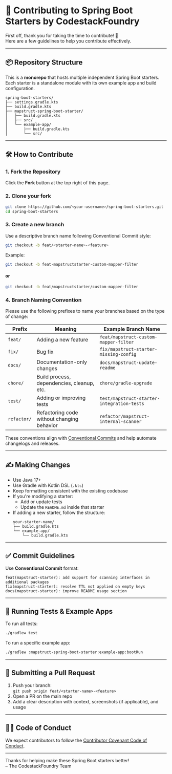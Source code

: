 # 🤝 Contributing to Spring Boot Starters by CodestackFoundry

First off, thank you for taking the time to contribute! 🎉  
Here are a few guidelines to help you contribute effectively.

---

## 📦 Repository Structure

This is a **monorepo** that hosts multiple independent Spring Boot starters.  
Each starter is a standalone module with its own example app and build configuration.

```
spring-boot-starters/
├── settings.gradle.kts
├── build.gradle.kts
├── mapstruct-spring-boot-starter/
│   ├── build.gradle.kts
│   ├── src/
│   └── example-app/
│       ├── build.gradle.kts
│       └── src/
```

---

## 🛠️ How to Contribute

### 1. Fork the Repository

Click the **Fork** button at the top right of this page.

### 2. Clone your fork

```bash
git clone https://github.com/<your-username>/spring-boot-starters.git
cd spring-boot-starters
```

### 3. Create a new branch
Use a descriptive branch name following Conventional Commit style:

```bash
git checkout -b feat/<starter-name>-<feature>
```

Example:  
```bash
git checkout -b feat-mapstructstarter-custom-mapper-filter
```
#### or
```bash
git checkout -b feat/mapstructstarter/custom-mapper-filter
```

### 4. Branch Naming Convention

Please use the following prefixes to name your branches based on the type of change:

| Prefix       | Meaning                                      | Example Branch Name                        |
|--------------|----------------------------------------------|--------------------------------------------|
| `feat/`      | Adding a new feature                         | `feat/mapstruct-custom-mapper-filter`      |
| `fix/`       | Bug fix                                      | `fix/mapstruct-starter-missing-config`     |
| `docs/`      | Documentation-only changes                   | `docs/mapstruct-update-readme`             |
| `chore/`     | Build process, dependencies, cleanup, etc.   | `chore/gradle-upgrade`                     |
| `test/`      | Adding or improving tests                    | `test/mapstruct-starter-integration-tests` |
| `refactor/`  | Refactoring code without changing behavior   | `refactor/mapstruct-internal-scanner`      |

These conventions align with [Conventional Commits](https://www.conventionalcommits.org/) and help automate changelogs and releases.

---

## ✍️ Making Changes

- Use Java 17+
- Use Gradle with Kotlin DSL (`.kts`)
- Keep formatting consistent with the existing codebase
- If you're modifying a starter:
  - Add or update tests
  - Update the `README.md` inside that starter
- If adding a new starter, follow the structure:
  ```
  your-starter-name/
  ├── build.gradle.kts
  └── example-app/
      └── build.gradle.kts
  ```

---

## ✅ Commit Guidelines

Use **Conventional Commit** format:

```
feat(mapstruct-starter): add support for scanning interfaces in additional packages
fix(mapstruct-starter): resolve TTL not applied on empty keys
docs(mapstruct-starter): improve README usage section
```

---

## 🧪 Running Tests & Example Apps

To run all tests:
```bash
./gradlew test
```

To run a specific example app:
```bash
./gradlew :mapstruct-spring-boot-starter:example-app:bootRun
```

---

## 🚀 Submitting a Pull Request

1. Push your branch:  
   `git push origin feat/<starter-name>-<feature>`
2. Open a PR on the main repo 
3. Add a clear description with context, screenshots (if applicable), and usage

---

## 🧑‍💻 Code of Conduct

We expect contributors to follow the [Contributor Covenant Code of Conduct](https://www.contributor-covenant.org/version/2/1/code_of_conduct/).

---

Thanks for helping make these Spring Boot starters better!  
– The CodestackFoundry Team

